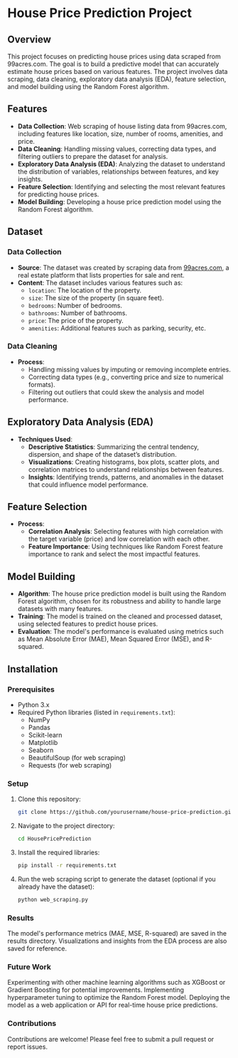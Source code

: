 # House Price Prediction Project

## Overview

This project focuses on predicting house prices using data scraped from 99acres.com. The goal is to build a predictive model that can accurately estimate house prices based on various features. The project involves data scraping, data cleaning, exploratory data analysis (EDA), feature selection, and model building using the Random Forest algorithm.

## Features

- **Data Collection**: Web scraping of house listing data from 99acres.com, including features like location, size, number of rooms, amenities, and price.
- **Data Cleaning**: Handling missing values, correcting data types, and filtering outliers to prepare the dataset for analysis.
- **Exploratory Data Analysis (EDA)**: Analyzing the dataset to understand the distribution of variables, relationships between features, and key insights.
- **Feature Selection**: Identifying and selecting the most relevant features for predicting house prices.
- **Model Building**: Developing a house price prediction model using the Random Forest algorithm.

## Dataset

### Data Collection

- **Source**: The dataset was created by scraping data from [99acres.com](https://www.99acres.com), a real estate platform that lists properties for sale and rent.
- **Content**: The dataset includes various features such as:
  - `location`: The location of the property.
  - `size`: The size of the property (in square feet).
  - `bedrooms`: Number of bedrooms.
  - `bathrooms`: Number of bathrooms.
  - `price`: The price of the property.
  - `amenities`: Additional features such as parking, security, etc.
  
### Data Cleaning

- **Process**: 
  - Handling missing values by imputing or removing incomplete entries.
  - Correcting data types (e.g., converting price and size to numerical formats).
  - Filtering out outliers that could skew the analysis and model performance.

## Exploratory Data Analysis (EDA)

- **Techniques Used**:
  - **Descriptive Statistics**: Summarizing the central tendency, dispersion, and shape of the dataset’s distribution.
  - **Visualizations**: Creating histograms, box plots, scatter plots, and correlation matrices to understand relationships between features.
  - **Insights**: Identifying trends, patterns, and anomalies in the dataset that could influence model performance.

## Feature Selection

- **Process**:
  - **Correlation Analysis**: Selecting features with high correlation with the target variable (price) and low correlation with each other.
  - **Feature Importance**: Using techniques like Random Forest feature importance to rank and select the most impactful features.
  
## Model Building

- **Algorithm**: The house price prediction model is built using the Random Forest algorithm, chosen for its robustness and ability to handle large datasets with many features.
- **Training**: The model is trained on the cleaned and processed dataset, using selected features to predict house prices.
- **Evaluation**: The model's performance is evaluated using metrics such as Mean Absolute Error (MAE), Mean Squared Error (MSE), and R-squared.

## Installation

### Prerequisites

- Python 3.x
- Required Python libraries (listed in `requirements.txt`):
  - NumPy
  - Pandas
  - Scikit-learn
  - Matplotlib
  - Seaborn
  - BeautifulSoup (for web scraping)
  - Requests (for web scraping)

### Setup

1. Clone this repository:
   ```bash
   git clone https://github.com/yourusername/house-price-prediction.git
2. Navigate to the project directory:
    ```bash
    cd HousePricePrediction

3. Install the required libraries:
    ```bash
    pip install -r requirements.txt
4. Run the web scraping script to generate the dataset (optional if you already have the dataset):
    ```bash
    python web_scraping.py


### Results
The model's performance metrics (MAE, MSE, R-squared) are saved in the results directory.
Visualizations and insights from the EDA process are also saved for reference.

### Future Work
Experimenting with other machine learning algorithms such as XGBoost or Gradient Boosting for potential improvements.
Implementing hyperparameter tuning to optimize the Random Forest model.
Deploying the model as a web application or API for real-time house price predictions.
  
### Contributions
Contributions are welcome! Please feel free to submit a pull request or report issues.
